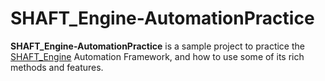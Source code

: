 # SHAFT_Engine-AutomationPractice

**SHAFT_Engine-AutomationPractice** is a sample project to practice the [SHAFT_Engine](https://github.com/MohabMohie/SHAFT_ENGINE/) Automation Framework, and how to use some of its rich methods and features.
